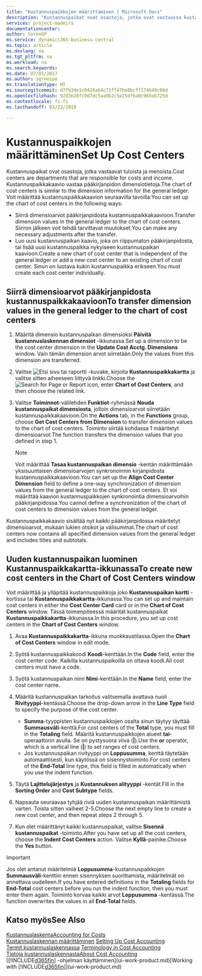 ```yaml
---
title: "Kustannuspaikkojen määrittäminen | Microsoft Docs"
description: "Kustannuspaikat ovat osastoja, jotka ovat vastuussa kustannuksista ja tuloista. Kustannuspaikkakaavio vastaa pääkirjanpidon dimensiotietoja."
services: project-madeira
documentationcenter: 
author: SorenGP
ms.service: dynamics365-business-central
ms.topic: article
ms.devlang: na
ms.tgt_pltfrm: na
ms.workload: na
ms.search.keywords: 
ms.date: 07/01/2017
ms.author: sgroespe
ms.translationtype: HT
ms.sourcegitcommit: d7fb34e1c9428a64c71ff47be8bcff174649c00d
ms.openlocfilehash: 92d3e28fc9d7dc5aa9b2c5e25df6a0c965ab725d
ms.contentlocale: fi-fi
ms.lasthandoff: 03/22/2018

---
```

# <a name="set-up-cost-centers"></a><span data-ttu-id="ccab3-104">Kustannuspaikkojen määrittäminen</span><span class="sxs-lookup"><span data-stu-id="ccab3-104">Set Up Cost Centers</span></span>
<span data-ttu-id="ccab3-105">Kustannuspaikat ovat osastoja, jotka vastaavat tuloista ja menoista.</span><span class="sxs-lookup"><span data-stu-id="ccab3-105">Cost centers are departments that are responsible for costs and income.</span></span> <span data-ttu-id="ccab3-106">Kustannuspaikkakaavio vastaa pääkirjanpidon dimensiotietoja.</span><span class="sxs-lookup"><span data-stu-id="ccab3-106">The chart of cost centers is similar to the dimension information for the general ledger.</span></span> <span data-ttu-id="ccab3-107">Voit määrittää kustannuspaikkakaavion seuraavilla tavoilla:</span><span class="sxs-lookup"><span data-stu-id="ccab3-107">You can set up the chart of cost centers in the following ways:</span></span>  

-   <span data-ttu-id="ccab3-108">Siirrä dimensioarvot pääkirjanpidosta kustannuspaikkakaavioon.</span><span class="sxs-lookup"><span data-stu-id="ccab3-108">Transfer dimension values in the general ledger to the chart of cost centers.</span></span> <span data-ttu-id="ccab3-109">Siirron jälkeen voit tehdä tarvittavat muutokset.</span><span class="sxs-lookup"><span data-stu-id="ccab3-109">You can make any necessary adjustments after the transfer.</span></span>  
-   <span data-ttu-id="ccab3-110">Luo uusi kustannuspaikan kaavio, joka on riippumaton pääkirjanpidosta, tai lisää uusi kustannuspaikka nykyiseen kustannuspaikan kaavioon.</span><span class="sxs-lookup"><span data-stu-id="ccab3-110">Create a new chart of cost center that is independent of the general ledger or add a new cost center to an existing chart of cost center.</span></span> <span data-ttu-id="ccab3-111">Sinun on luotava kukin kustannuspaikka erikseen.</span><span class="sxs-lookup"><span data-stu-id="ccab3-111">You must create each cost center individually.</span></span>  

## <a name="to-transfer-dimension-values-in-the-general-ledger-to-the-chart-of-cost-centers"></a><span data-ttu-id="ccab3-112">Siirrä dimensioarvot pääkirjanpidosta kustannuspaikkakaavioon</span><span class="sxs-lookup"><span data-stu-id="ccab3-112">To transfer dimension values in the general ledger to the chart of cost centers</span></span>  
1.  <span data-ttu-id="ccab3-113">Määritä dimensio kustannuspaikan dimensioksi **Päivitä kustannuslaskennan dimensiot** -ikkunassa.</span><span class="sxs-lookup"><span data-stu-id="ccab3-113">Set up a dimension to be the cost center dimension in the **Update Cost Acctg. Dimensions** window.</span></span> <span data-ttu-id="ccab3-114">Vain tämän dimension arvot siirretään.</span><span class="sxs-lookup"><span data-stu-id="ccab3-114">Only the values from this dimension are transferred.</span></span>  
2.  <span data-ttu-id="ccab3-115">Valitse ![Etsi sivu tai raportti](media/ui-search/search_small.png "Etsi sivu tai raportti -kuvake") -kuvake, kirjoita **Kustannuspaikkakartta** ja valitse sitten aiheeseen liittyvä linkki.</span><span class="sxs-lookup"><span data-stu-id="ccab3-115">Choose the ![Search for Page or Report](media/ui-search/search_small.png "Search for Page or Report icon") icon, enter **Chart of Cost Centers**, and then choose the related link.</span></span>  
3.  <span data-ttu-id="ccab3-116">Valitse **Toiminnot**-välilehden **Funktiot**-ryhmässä **Nouda kustannuspaikat dimensiosta**, jolloin dimensioarvot siirretään kustannuspaikkakaavioon.</span><span class="sxs-lookup"><span data-stu-id="ccab3-116">On the **Actions** tab, in the **Functions** group, choose **Get Cost Centers from Dimension** to transfer dimension values to the chart of cost centers.</span></span> <span data-ttu-id="ccab3-117">Toiminto siirtää kohdassa 1 määritetyt dimensioarvot.</span><span class="sxs-lookup"><span data-stu-id="ccab3-117">The function transfers the dimension values that you defined in step 1.</span></span>  

    > [!NOTE]  
    >  <span data-ttu-id="ccab3-118">Voit määrittää **Tasaa kustannuspaikan dimensio** -kentän määrittämään yksisuuntaisen dimensioarvojen synkronoinnin kirjanpidosta kustannuspaikkakaavioon.</span><span class="sxs-lookup"><span data-stu-id="ccab3-118">You can set up the **Align Cost Center Dimension**  field to define a one-way synchronization of dimension values from the general ledger to the chart of cost centers.</span></span> <span data-ttu-id="ccab3-119">Et voi määrittää kaavion kustannuspaikkojen synkronointia dimensioarvoihin pääkirjanpidossa.</span><span class="sxs-lookup"><span data-stu-id="ccab3-119">You cannot define a synchronization of the chart of cost centers to dimension values from the general ledger.</span></span>  

<span data-ttu-id="ccab3-120">Kustannuspaikkakaavio sisältää nyt kaikki pääkirjanpidossa määritetyt dimensioarvot, mukaan lukien otsikot ja välisummat.</span><span class="sxs-lookup"><span data-stu-id="ccab3-120">The chart of cost centers now contains all specified dimension values from the general ledger and includes titles and subtotals.</span></span>  

## <a name="to-create-new-cost-centers-in-the-chart-of-cost-centers-window"></a><span data-ttu-id="ccab3-121">Uuden kustannuspaikan luominen Kustannuspaikkakartta-ikkunassa</span><span class="sxs-lookup"><span data-stu-id="ccab3-121">To create new cost centers in the Chart of Cost Centers window</span></span>  
<span data-ttu-id="ccab3-122">Voit määrittää ja ylläpitää kustannuspaikkoja joko **Kustannuspaikan kortti** -kortissa tai **Kustannuspaikkakartta**-ikkunassa.</span><span class="sxs-lookup"><span data-stu-id="ccab3-122">You can set up and maintain cost centers in either the **Cost Center Card** card or in the **Chart of Cost Centers** window.</span></span> <span data-ttu-id="ccab3-123">Tässä toimenpiteessä määrität kustannuspaikat **Kustannuspaikkakartta**-ikkunassa.</span><span class="sxs-lookup"><span data-stu-id="ccab3-123">In this procedure, you set up cost centers in the **Chart of Cost Centers** window.</span></span>  

1. <span data-ttu-id="ccab3-124">Avaa **Kustannuspaikkakartta**-ikkuna muokkaustilassa.</span><span class="sxs-lookup"><span data-stu-id="ccab3-124">Open the **Chart of Cost Centers** window in edit mode.</span></span>  
2. <span data-ttu-id="ccab3-125">Syötä kustannuspaikkakoodi **Koodi**-kenttään.</span><span class="sxs-lookup"><span data-stu-id="ccab3-125">In the **Code** field, enter the cost center code.</span></span> <span data-ttu-id="ccab3-126">Kaikilla kustannuspaikoilla on oltava koodi.</span><span class="sxs-lookup"><span data-stu-id="ccab3-126">All cost centers must have a code.</span></span>  
3. <span data-ttu-id="ccab3-127">Syötä kustannuspaikan nimi **Nimi**-kenttään.</span><span class="sxs-lookup"><span data-stu-id="ccab3-127">In the **Name** field, enter the cost center name.</span></span>  
4. <span data-ttu-id="ccab3-128">Määritä kustannuspaikan tarkoitus valitsemalla avattava nuoli **Rivityyppi**-kentässä.</span><span class="sxs-lookup"><span data-stu-id="ccab3-128">Choose the drop-down arrow in the **Line Type** field to specify the purpose of the cost center.</span></span>  

    - <span data-ttu-id="ccab3-129">**Summa**-tyyppisten kustannuspaikkojen osalta sinun täytyy täyttää **Summausväli**-kenttä.</span><span class="sxs-lookup"><span data-stu-id="ccab3-129">For cost centers of the **Total** type, you must fill in the **Totaling** field.</span></span> <span data-ttu-id="ccab3-130">Määritä kustannuspaikkojen alueet **tai**-operaattorin avulla. Se on pystysuora viiva (**&#124;**).</span><span class="sxs-lookup"><span data-stu-id="ccab3-130">Use the **or** operator, which is a vertical line (**&#124;**) to set ranges of cost centers.</span></span>  
    - <span data-ttu-id="ccab3-131">Jos kustannuspaikan rivityyppi on **Loppusumma**, kenttä täytetään automaattisesti, kun käytössä on sisennystoiminto.</span><span class="sxs-lookup"><span data-stu-id="ccab3-131">For cost centers of the **End-Total** line type, this field is filled in automatically when you use the indent function.</span></span>  
5.  <span data-ttu-id="ccab3-132">Täytä **Lajittelujärjestys** ja **Kustannuksen alityyppi** -kentät.</span><span class="sxs-lookup"><span data-stu-id="ccab3-132">Fill in the **Sorting Order** and **Cost Subtype** fields.</span></span>  
6.  <span data-ttu-id="ccab3-133">Napsauta seuraavaa tyhjää riviä uuden kustannuspaikan määrittämistä varten. Toista sitten vaiheet 2-5.</span><span class="sxs-lookup"><span data-stu-id="ccab3-133">Choose the next empty line to create a new cost center, and then repeat steps 2 through 5.</span></span>  
7.  <span data-ttu-id="ccab3-134">Kun olet määrittänyt kaikki kustannuspaikat, valitse **Sisennä kustannuspaikat** -toiminto.</span><span class="sxs-lookup"><span data-stu-id="ccab3-134">After you have set up all the cost centers, choose the **Indent Cost Centers** action.</span></span> <span data-ttu-id="ccab3-135">Valitse **Kyllä**-painike.</span><span class="sxs-lookup"><span data-stu-id="ccab3-135">Choose the **Yes** button.</span></span>  

> [!IMPORTANT]  
>  <span data-ttu-id="ccab3-136">Jos olet antanut määritelmiä **Loppusumma**-kustannuspaikkojen **Summausväli**-kenttiin ennen sisennyksen suorittamista, määritelmät on annettava uudelleen.</span><span class="sxs-lookup"><span data-stu-id="ccab3-136">If you have entered definitions in the **Totaling** fields for **End-Total** cost centers before you run the indent function, then you must enter them again.</span></span> <span data-ttu-id="ccab3-137">Toiminto korvaa kaikki arvot **Loppusumma** -kentässä.</span><span class="sxs-lookup"><span data-stu-id="ccab3-137">The function overwrites the values in all **End-Total** fields.</span></span>  

## <a name="see-also"></a><span data-ttu-id="ccab3-138">Katso myös</span><span class="sxs-lookup"><span data-stu-id="ccab3-138">See Also</span></span>  
[<span data-ttu-id="ccab3-139">Kustannuslaskenta</span><span class="sxs-lookup"><span data-stu-id="ccab3-139">Accounting for Costs</span></span>](finance-manage-cost-accounting.md)  
<span data-ttu-id="ccab3-140">[Kustannuslaskennan määrittäminen](finance-set-up-cost-accounting.md) </span><span class="sxs-lookup"><span data-stu-id="ccab3-140">[Setting Up Cost Accounting](finance-set-up-cost-accounting.md) </span></span>  
<span data-ttu-id="ccab3-141">[Termit kustannuslaskennassa](finance-terminology-in-cost-accounting.md) </span><span class="sxs-lookup"><span data-stu-id="ccab3-141">[Terminology in Cost Accounting](finance-terminology-in-cost-accounting.md) </span></span>  
[<span data-ttu-id="ccab3-142">Tietoja kustannuslaskennasta</span><span class="sxs-lookup"><span data-stu-id="ccab3-142">About Cost Accounting</span></span>](finance-about-cost-accounting.md)  
<span data-ttu-id="ccab3-143">[[!INCLUDE[d365fin](includes/d365fin_md.md)] -ohjelman käyttäminen](ui-work-product.md)</span><span class="sxs-lookup"><span data-stu-id="ccab3-143">[Working with [!INCLUDE[d365fin](includes/d365fin_md.md)]](ui-work-product.md)</span></span>

